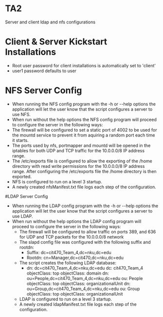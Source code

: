 TA2
===

Server and client ldap and nfs configurations

# Client & Server Kickstart Installations
* Root user password for client installations is automatically set to 'client'
* user1 password defaults to user

# NFS Server Config
* When running the NFS config program with the -h or --help options the application will let the user know that the script configures a server to use NFS.
* When run without the help options the NFS config program will proceed to configure the server in the following ways:
 * The firewall will be configured to set a static port of 4002 to be used for the mountd service to prevent it from aquiring a random port each time it starts.
 * The ports used by nfs, portmapper and mountd will be opened in the iptables for both UDP and TCP traffic for the 10.0.0.0/8 IP address range.
 * The /etc/exports file is configured to allow the exporting of the /home directory with read write permissions for the 10.0.0.0/8 IP address range.  After configuring the /etc/exports file the /home directory is then exported.
 * NFS is configured to run on a level 3 startup.
 * A newly created nfsManifest.txt file logs each step of the configuration.

#LDAP Server Config

*  When running the LDAP config program with the -h or --help options the application will let the user know that the script configures a server to use LDAP.
* When run without the help options the LDAP config program will proceed to configure the server in the following ways:
  * The firewall will be configured to allow traffic on ports 389, and 636 for UDP and TCP packets for the 10.0.0.0/8 network
  * The slapd config file was configured with the following suffix and rootdn:
    * Suffix: dc=cit470_Team_4,dc=nku,dc=edu
    * Rootdn: cn=Manager,dc=cit470,dc=nku,dc=edu
  * The script creates the following LDAP database:
    * dn: dc=cit470_Team_4,dc=nku,dc=edu
		    dc: cit470_Team_4
		    objectClass: top
		    objectClass: domain
		  dn: ou=People,dc=cit470_Team_4,dc=nku,dc=edu
		    ou: People
		    objectClass: top
		    objectClass: organizationalUnit
		  dn: ou=Group,dc=cit470_Team_4,dc=nku,dc=edu
		    ou: Group
		    objectClass: top
		    objectClass: organizationalUnit
  * LDAP is configured to run on a level 3 startup.
  * A newly created ldapManifest.txt file logs each step of the configuration.
